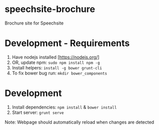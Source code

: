 # speechsite-brochure
Brochure site for Speechsite

# Development - Requirements
1. Have nodejs installed [https://nodejs.org/]
2. OR, update npm: `sudo npm install npm -g`
3. Install helpers: `install -g bower grunt-cli`
4. To fix bower bug run: `mkdir bower_components`

# Development
1. Install dependencies: `npm install` & `bower install`
2. Start server: `grunt serve`

Note: Webpage should automatically reload when changes are detected
